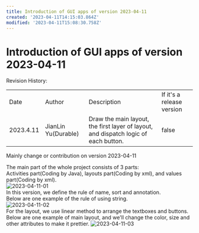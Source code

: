 ```yaml
---
title: Introduction of GUI apps of version 2023-04-11
created: '2023-04-11T14:15:03.864Z'
modified: '2023-04-11T15:08:30.758Z'
---
```


# Introduction of GUI apps of version 2023-04-11

Revision History:

<table><tbody><tr>
<td>Date</td><td>Author</td><td>Description</td><td>If it's a release version</td>
</tr><tr>
<td>2023.4.11</td><td>JianLin Yu(Durable)</td><td>Draw the main layout, the first layer of layout, and dispatch logic of each button.</td><td>false</td>
</tr><tr>
</tr></tbody></table>

Mainly change or contribution on version 2023-04-11

The main part of the whole project consists of 3 parts:</br>
Activities part(Coding by Java), layouts part(Coding by xml), and values part(Coding by xml).</br>
![2023-04-11-01](https://imgse.com/i/ppOyTGF)
</br>
In this version, we define the rule of name, sort and annotation.</br>
Below are one example of the rule of using string.</br>
![2023-04-11-02](https://imgse.com/i/ppOy55T)
</br>
For the layout, we use linear method to arrange the textboxes and buttons.</br>
Below are one example of main layout, and we'll change the color, size and other attributes to make it prettier.
![2023-04-11-03](https://imgse.com/i/ppOyoPU)
